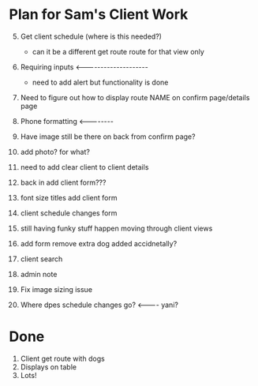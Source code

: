 # Plan for Sam's Client Work


5. Get client schedule (where is this needed?)
    * can it be a different get route route for that view only
10. Requiring inputs <--------------------
    * need to add alert but functionality is done
12. Need to figure out how to display route NAME on confirm page/details page
15. Phone formatting <--------
17. Have image still be there on back from confirm page?
   


21. add photo? for what?
24. need to add clear client to client details
27. back in add client form???
28. font size titles add client form
33. client schedule changes form 
35. still having funky stuff happen moving through client views
36. add form remove extra dog added accidnetally?



22. client search 
23. admin note
11. Fix image sizing issue
18. Where dpes schedule changes go? <---- yani?



# Done
1. Client get route with dogs
2. Displays on table
3. Lots! 

